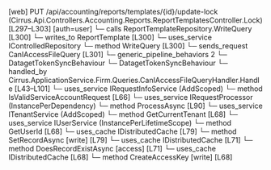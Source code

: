 [web] PUT /api/accounting/reports/templates/{id}/update-lock  (Cirrus.Api.Controllers.Accounting.Reports.ReportTemplatesController.Lock)  [L297–L303] [auth=user]
  └─ calls ReportTemplateRepository.WriteQuery [L300]
  └─ writes_to ReportTemplate [L300]
  └─ uses_service IControlledRepository<ReportTemplate>
    └─ method WriteQuery [L300]
  └─ sends_request CanIAccessFileQuery [L301]
    └─ generic_pipeline_behaviors 2
      └─ DatagetTokenSyncBehaviour
      └─ DatagetTokenSyncBehaviour
    └─ handled_by Cirrus.ApplicationService.Firm.Queries.CanIAccessFileQueryHandler.Handle [L43–L101]
      └─ uses_service IRequestInfoService (AddScoped)
        └─ method IsValidServiceAccountRequest [L66]
      └─ uses_service IRequestProcessor (InstancePerDependency)
        └─ method ProcessAsync [L90]
      └─ uses_service ITenantService (AddScoped)
        └─ method GetCurrentTenant [L68]
      └─ uses_service IUserService (InstancePerLifetimeScope)
        └─ method GetUserId [L68]
      └─ uses_cache IDistributedCache [L79]
        └─ method SetRecordAsync [write] [L79]
      └─ uses_cache IDistributedCache [L71]
        └─ method DoesRecordExistAsync [access] [L71]
      └─ uses_cache IDistributedCache [L68]
        └─ method CreateAccessKey [write] [L68]

